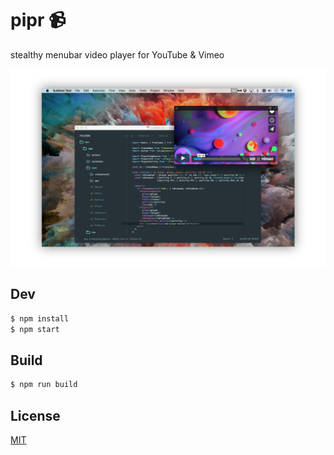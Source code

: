 # pipr 📹
stealthy menubar video player for YouTube & Vimeo

![](design/screen-01.jpg)

## Dev

```bash
$ npm install
$ npm start
```

## Build

```bash
$ npm run build
```

## License

[MIT](LICENSE)
